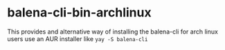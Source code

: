 # balena-cli-bin-archlinux
This provides and alternative way of installing the balena-cli for arch linux users
use an AUR installer like
```yay -S balena-cli```

